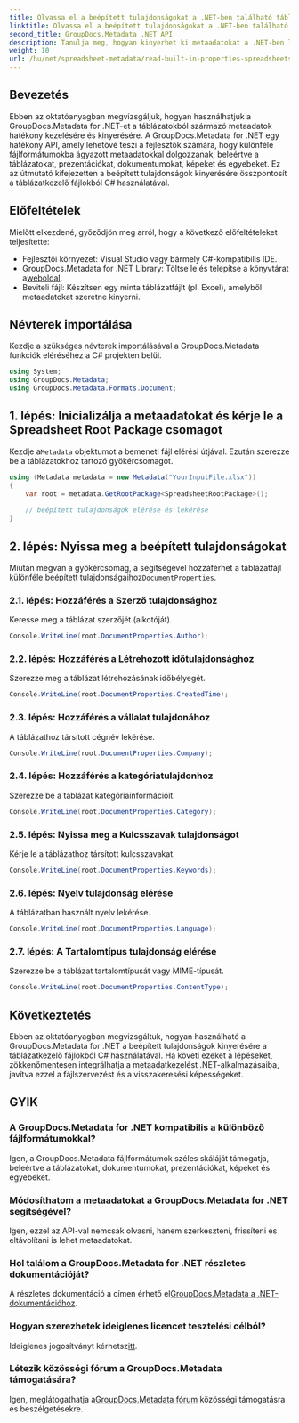 ```yaml
---
title: Olvassa el a beépített tulajdonságokat a .NET-ben található táblázatokból
linktitle: Olvassa el a beépített tulajdonságokat a .NET-ben található táblázatokból
second_title: GroupDocs.Metadata .NET API
description: Tanulja meg, hogyan kinyerhet ki metaadatokat a .NET-ben lévő táblázatokból a GroupDocs.Metadata segítségével, javítva a dokumentumkezelést és -szervezést az alkalmazásokban.
weight: 10
url: /hu/net/spreadsheet-metadata/read-built-in-properties-spreadsheets/
---
```

## Bevezetés
Ebben az oktatóanyagban megvizsgáljuk, hogyan használhatjuk a GroupDocs.Metadata for .NET-et a táblázatokból származó metaadatok hatékony kezelésére és kinyerésére. A GroupDocs.Metadata for .NET egy hatékony API, amely lehetővé teszi a fejlesztők számára, hogy különféle fájlformátumokba ágyazott metaadatokkal dolgozzanak, beleértve a táblázatokat, prezentációkat, dokumentumokat, képeket és egyebeket. Ez az útmutató kifejezetten a beépített tulajdonságok kinyerésére összpontosít a táblázatkezelő fájlokból C# használatával.
## Előfeltételek
Mielőtt elkezdené, győződjön meg arról, hogy a következő előfeltételeket teljesítette:
- Fejlesztői környezet: Visual Studio vagy bármely C#-kompatibilis IDE.
-  GroupDocs.Metadata for .NET Library: Töltse le és telepítse a könyvtárat a[weboldal](https://releases.groupdocs.com/metadata/net/).
- Beviteli fájl: Készítsen egy minta táblázatfájlt (pl. Excel), amelyből metaadatokat szeretne kinyerni.

## Névterek importálása
Kezdje a szükséges névterek importálásával a GroupDocs.Metadata funkciók eléréséhez a C# projekten belül.
```csharp
using System;
using GroupDocs.Metadata;
using GroupDocs.Metadata.Formats.Document;
```
## 1. lépés: Inicializálja a metaadatokat és kérje le a Spreadsheet Root Package csomagot
 Kezdje a`Metadata` objektumot a bemeneti fájl elérési útjával. Ezután szerezze be a táblázatokhoz tartozó gyökércsomagot.
```csharp
using (Metadata metadata = new Metadata("YourInputFile.xlsx"))
{
    var root = metadata.GetRootPackage<SpreadsheetRootPackage>();
    
    // beépített tulajdonságok elérése és lekérése
}
```
## 2. lépés: Nyissa meg a beépített tulajdonságokat
 Miután megvan a gyökércsomag, a segítségével hozzáférhet a táblázatfájl különféle beépített tulajdonságaihoz`DocumentProperties`.
### 2.1. lépés: Hozzáférés a Szerző tulajdonsághoz
Keresse meg a táblázat szerzőjét (alkotóját).
```csharp
Console.WriteLine(root.DocumentProperties.Author);
```
### 2.2. lépés: Hozzáférés a Létrehozott időtulajdonsághoz
Szerezze meg a táblázat létrehozásának időbélyegét.
```csharp
Console.WriteLine(root.DocumentProperties.CreatedTime);
```
### 2.3. lépés: Hozzáférés a vállalat tulajdonához
A táblázathoz társított cégnév lekérése.
```csharp
Console.WriteLine(root.DocumentProperties.Company);
```
### 2.4. lépés: Hozzáférés a kategóriatulajdonhoz
Szerezze be a táblázat kategóriainformációit.
```csharp
Console.WriteLine(root.DocumentProperties.Category);
```
### 2.5. lépés: Nyissa meg a Kulcsszavak tulajdonságot
Kérje le a táblázathoz társított kulcsszavakat.
```csharp
Console.WriteLine(root.DocumentProperties.Keywords);
```
### 2.6. lépés: Nyelv tulajdonság elérése
A táblázatban használt nyelv lekérése.
```csharp
Console.WriteLine(root.DocumentProperties.Language);
```
### 2.7. lépés: A Tartalomtípus tulajdonság elérése
Szerezze be a táblázat tartalomtípusát vagy MIME-típusát.
```csharp
Console.WriteLine(root.DocumentProperties.ContentType);
```

## Következtetés
Ebben az oktatóanyagban megvizsgáltuk, hogyan használható a GroupDocs.Metadata for .NET a beépített tulajdonságok kinyerésére a táblázatkezelő fájlokból C# használatával. Ha követi ezeket a lépéseket, zökkenőmentesen integrálhatja a metaadatkezelést .NET-alkalmazásaiba, javítva ezzel a fájlszervezést és a visszakeresési képességeket.

## GYIK
### A GroupDocs.Metadata for .NET kompatibilis a különböző fájlformátumokkal?
Igen, a GroupDocs.Metadata fájlformátumok széles skáláját támogatja, beleértve a táblázatokat, dokumentumokat, prezentációkat, képeket és egyebeket.
### Módosíthatom a metaadatokat a GroupDocs.Metadata for .NET segítségével?
Igen, ezzel az API-val nemcsak olvasni, hanem szerkeszteni, frissíteni és eltávolítani is lehet metaadatokat.
### Hol találom a GroupDocs.Metadata for .NET részletes dokumentációját?
 A részletes dokumentáció a címen érhető el[GroupDocs.Metadata a .NET-dokumentációhoz](https://tutorials.groupdocs.com/metadata/net/).
### Hogyan szerezhetek ideiglenes licencet tesztelési célból?
 Ideiglenes jogosítványt kérhetsz[itt](https://purchase.groupdocs.com/temporary-license/).
### Létezik közösségi fórum a GroupDocs.Metadata támogatására?
 Igen, meglátogathatja a[GroupDocs.Metadata fórum](https://forum.groupdocs.com/c/metadata/14) közösségi támogatásra és beszélgetésekre.